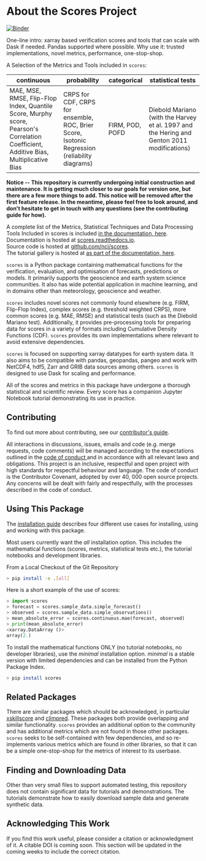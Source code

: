 # About the Scores Project

[![Binder](https://mybinder.org/badge_logo.svg)](https://mybinder.org/v2/gh/nci/scores/HEAD?labpath=tutorials%2FExplanation.ipynb)

One-line intro: xarray based verification scores and tools that can scale with Dask if needed. Pandas supported where possible.
Why use it: trusted implementations, novel metrics, performance, one-stop-shop.

A Selection of the Metrics and Tools included in `scores`:

| continuous                      | probability | categorical      | statistical tests |
| ----------                      | ----------- | -----------      | ----------------- |
| MAE, MSE, RMSE, Flip-Flop Index, Quantile Score, Murphy score, Pearson's Correlation Coefficient, Additive Bias, Multiplicative Bias  | CRPS for CDF, CRPS for ensemble, ROC, Brier Score, Isotonic Regression (reliability diagrams)   | FIRM, POD, POFD  |  Diebold Mariano (with the Harvey et al. 1997 and the Hering and Genton 2011 modifications) |

**Notice -- This repository is currently undergoing initial construction and maintenance. It is getting much closer to our goals for version one, but there are a few more things to add. This notice will be removed after the first feature release. In the meantime, please feel free to look around, and don't hesitate to get in touch with any questions (see the contributing guide for how).**

A complete list of the Metrics, Statistical Techniques and Data Processing Tools Included in scores is included [in the documentation, here](https://scores.readthedocs.io/en/develop/included.html).
Documentation is hosted at [scores.readthedocs.io](https://scores.readthedocs.io).  
Source code is hosted at [github.com/nci/scores](https://github.com/nci/scores).  
The tutorial gallery is hosted at [as part of the documentation, here](https://scores.readthedocs.io/en/latest/tutorials/Explanation.html).

`scores` is a Python package containing mathematical functions for the verification, evaluation, and optimisation of forecasts, predictions or models. It primarily supports the geoscience and earth system science communities. It also has wide potential application in machine learning, and in domains other than meteorology, geoscience and weather.

`scores` includes novel scores not commonly found elsewhere (e.g. FIRM, Flip-Flop Index), complex scores (e.g. threshold weighted CRPS), more common scores (e.g. MAE, RMSE) and statistical tests (such as the Diebold Mariano test). Additionally, it provides pre-processing tools for preparing data for scores in a variety of formats including Cumulative Density Functions (CDF). `scores` provides its own implementations where relevant to avoid extensive dependencies.

`scores` is focused on supporting xarray datatypes for earth system data. It also aims to be compatible with pandas, geopandas, pangeo and work with NetCDF4, hdf5, Zarr and GRIB data sources among others. `scores` is designed to use Dask for scaling and performance.

All of the scores and metrics in this package have undergone a thorough statistical and scientific review. Every score has a companion Jupyter Notebook tutorial demonstrating its use in practice.

## Contributing
To find out more about contributing, see our [contributor's guide](https://github.com/nci/scores/blob/develop/docs/contributing.md).

All interactions in discussions, issues, emails and code (e.g. merge requests, code comments) will be managed according to the expectations outlined in the [ code of conduct ](https://github.com/nci/scores/blob/main/CODE_OF_CONDUCT.md) and in accordance with all relevant laws and obligations. This project is an inclusive, respectful and open project with high standards for respectful behaviour and language. The code of conduct is the Contributor Covenant, adopted by over 40, 000 open source projects. Any concerns will be dealt with fairly and respectfully, with the processes described in the code of conduct.

## Using This Package

The [installation guide](https://scores.readthedocs.io/en/latest/installation.html) describes four different use cases for installing, using and working with this package.

Most users currently want the *all* installation option. This includes the mathematical functions (scores, metrics, statistical tests etc.), the tutorial notebooks and development libraries.

From a Local Checkout of the Git Repository

```bash
> pip install -e .[all]
```

Here is a short example of the use of scores:

```py
> import scores
> forecast = scores.sample_data.simple_forecast()
> observed = scores.sample_data.simple_observations()
> mean_absolute_error = scores.continuous.mae(forecast, observed)
> print(mean_absolute_error)
<xarray.DataArray ()>
array(2.)
```

To install the mathematical functions ONLY (no tutorial notebooks, no developer libraries), use the *minimal* installation option. *minimal* is a stable version with limited dependencies and can be installed from the Python Package Index.

```bash
> pip install scores
```

## Related Packages

There are similar packages which should be acknowledged, in particular [xskillscore](https://xskillscore.readthedocs.io/en/stable/) and [climpred](https://github.com/pangeo-data/climpred). These packages both provide overlapping and similar functionality. `scores` provides an additional option to the community and has additional metrics which are not found in those other packages. `scores` seeks to be self-contained with few dependencies, and so re-implements various metrics which are found in other libraries, so that it can be a simple one-stop-shop for the metrics of interest to its userbase.

## Finding and Downloading Data

Other than very small files to support automated testing, this repository does not contain significant data for tutorials and demonstrations. The tutorials demonstrate how to easily download sample data and generate synthetic data.

## Acknowledging This Work

If you find this work useful, please consider a citation or acknowledgment of it. A citable DOI is coming soon. This section will be updated in the coming weeks to include the correct citation.
